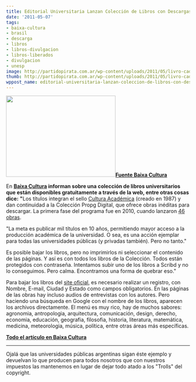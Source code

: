 ```yaml
---
title: Editorial Universitaria Lanzan Colección de Libros con Descargas Gratuitas
date: '2011-05-07'
tags:
- baixa-cultura
- brasil
- descarga
- libros
- libros-divulgacion
- libros-liberados
- divulgacion
- unesp
image: http://partidopirata.com.ar/wp-content/uploads/2011/05/livro-cadeado.jpg
thumb: http://partidopirata.com.ar/wp-content/uploads/2011/05/livro-cadeado.jpg
wppost_name: editorial-universitaria-lanzan-coleccion-de-libros-con-descargas-gratuitas
---
```


<a href="http://partidopirata.com.ar/wp-content/uploads/2011/05/livro-cadeado.jpg"><img class="aligncenter size-medium wp-image-975" title="livro-cadeado" src="http://partidopirata.com.ar/wp-content/uploads/2011/05/livro-cadeado-300x222.jpg" alt="" width="300" height="222" /></a><strong><a href="http://baixacultura.org/2011/05/06/os-livros-da-unesp-para-download-mas-so-pra-isso-ou-nao-a-gente-da-um-jeito/" target="_blank">Fuente Baixa Cultura</a></strong>

En <strong></strong><strong><a href="http://baixacultura.org/2011/05/06/os-livros-da-unesp-para-download-mas-so-pra-isso-ou-nao-a-gente-da-um-jeito/" target="_blank">Baixa Cultura</a> informan sobre una colección de libros universitarios que están disponibles gratuitamente a través de la web, entre otras cosas dice:</strong>
<strong>"</strong>Los títulos integran el sello <a href="http://www.culturaacademica.com.br/">Cultura Académica</a> (creado en 1987) y dan continuidad a la Colección Propg Digital, que ofrece obras inéditas para descargar. La primera fase del programa fue en 2010, cuando lanzaron <a href="http://splufes.wordpress.com/2010/11/13/colecao-propg-digital/">46 obras</a>.

"La meta es publicar mil títulos en 10 años, permitiendo mayor acceso a la producción académica de la universidad. O sea, es una acción ejemplar para todas las universidades públicas (y privadas también). Pero no tanto."

Es posible bajar los libros, pero no imprimirlos ni seleccionar el contenido de las páginas. Y así es con todos los libros de la Colección. Todos están protegidos con contraseña. Intentamos subir uno de los libros a Scribd y no lo conseguimos. Pero calma. Encontramos una forma de quebrar eso."

Para bajar los libros del <a href="http://www.culturaacademica.com.br/" target="_blank">site oficial</a>, es necesario realizar un registro, con Nombre, E-mail, Ciudad y Estado como campos obligatorios. En las páginas de las obras hay incluso audios de entrevistas con los autores. Pero haciendo una búsqueda en Google con el nombre de los libros, aparecen los archivos directamente. El menú es muy rico, hay de muchos sabores: agronomia, antropologia, arquitectura, comunicación, design, derecho, economia, educación, geografia, filosofia, historia, literatura, matemática, medicina, meteorologia, música, política, entre otras áreas más específicas.

<strong></strong><strong><a href="http://baixacultura.org/2011/05/06/os-livros-da-unesp-para-download-mas-so-pra-isso-ou-nao-a-gente-da-um-jeito/" target="_blank">Todo el artículo en Baixa Cultura</a></strong>

<hr />

Ojalá que las universidades públicas argentinas sigan éste ejemplo y devuelvan lo que producen para todos nosotros que con nuestros impuestos las mantenemos en lugar de dejar todo atado a los "Trolls" del copyright.
